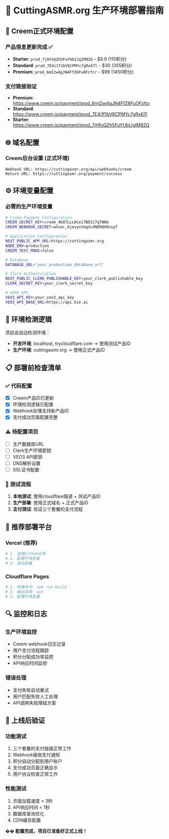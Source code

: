 # 🚀 CuttingASMR.org 生产环境部署指南

## 🔑 Creem正式环境配置

### 产品信息更新完成 ✅
- **Starter**: `prod_7jHfoQZh5FuYUbIJgIM9ZQ` - $9.9 (115积分)
- **Standard**: `prod_7E4i1f1bV8CPMYc7gRx67l` - $30 (355积分)  
- **Premium**: `prod_6mI2w4gJN4FfZ6FuOFzfcr` - $99 (1450积分)

### 支付链接验证
- **Premium**: https://www.creem.io/payment/prod_6mI2w4gJN4FfZ6FuOFzfcr
- **Standard**: https://www.creem.io/payment/prod_7E4i1f1bV8CPMYc7gRx67l
- **Starter**: https://www.creem.io/payment/prod_7jHfoQZh5FuYUbIJgIM9ZQ

## 🌐 域名配置

### Creem后台设置 (正式环境)
```
Webhook URL: https://cuttingasmr.org/api/webhooks/creem
Return URL: https://cuttingasmr.org/payment/success
```

## ⚙️ 环境变量配置

### 必需的生产环境变量
```bash
# Creem Payment Configuration
CREEM_SECRET_KEY=creem_4bO7LLLWie17BD2i7qTNNA
CREEM_WEBHOOK_SECRET=whsec_6jovyxtbgdcdNEMdH0nspT

# Application Configuration
NEXT_PUBLIC_APP_URL=https://cuttingasmr.org
NODE_ENV=production
CREEM_TEST_MODE=false

# Database
DATABASE_URL="your_production_database_url"

# Clerk Authentication
NEXT_PUBLIC_CLERK_PUBLISHABLE_KEY=your_clerk_publishable_key
CLERK_SECRET_KEY=your_clerk_secret_key

# VEO3 API
VEO3_API_KEY=your_veo3_api_key
VEO3_API_BASE_URL=https://api.kie.ai
```

## 🔄 环境检测逻辑

项目会自动检测环境：
- **开发环境**: localhost, trycloudflare.com → 使用测试产品ID
- **生产环境**: cuttingasmr.org → 使用正式产品ID

## 📋 部署前检查清单

### ✅ 代码配置
- [x] Creem产品ID已更新
- [x] 环境检测逻辑已配置
- [x] Webhook处理支持新产品ID
- [x] 支付成功页面配置完整

### ⚠️ 待配置项目
- [ ] 生产数据库URL
- [ ] Clerk生产环境密钥
- [ ] VEO3 API密钥
- [ ] DNS解析设置
- [ ] SSL证书配置

### 🧪 测试流程
1. **本地测试**: 使用cloudflare隧道 + 测试产品ID
2. **生产部署**: 使用正式域名 + 正式产品ID
3. **支付测试**: 验证三个套餐的支付流程

## 🚀 推荐部署平台

### Vercel (推荐)
```bash
# 1. 连接GitHub仓库
# 2. 配置环境变量
# 3. 自动部署
```

### Cloudflare Pages
```bash
# 1. 构建命令: npm run build
# 2. 输出目录: out
# 3. 配置环境变量
```

## 🔍 监控和日志

### 生产环境监控
- Creem webhook日志记录
- 用户支付流程跟踪
- 积分分配成功率监控
- API响应时间监控

### 错误处理
- 支付失败自动重试
- 用户匹配失败人工处理
- API调用失败降级方案

## 🎯 上线后验证

### 功能测试
1. 三个套餐的支付链接正常工作
2. Webhook接收支付通知
3. 积分自动分配到用户账户
4. 支付成功页面正确显示
5. 用户协议检查正常工作

### 性能测试
1. 页面加载速度 < 3秒
2. API响应时间 < 1秒
3. 数据库查询优化
4. CDN缓存配置

**�� 配置完成，项目已准备好正式上线！** 